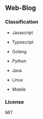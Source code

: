 Web-Blog
---

### Classification

- Javascript

- Typescript

- Golang

- Python

- Java

- Linux

- Mobile

### License

MIT